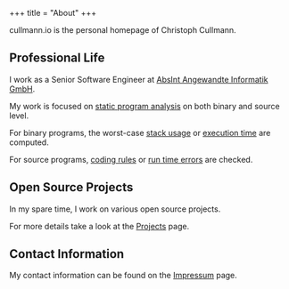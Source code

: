 +++
title = "About"
+++

cullmann.io is the personal homepage of Christoph Cullmann.

## Professional Life

I work as a Senior Software Engineer at [AbsInt Angewandte Informatik GmbH](https://www.absint.com/).

My work is focused on [static program analysis](https://en.wikipedia.org/wiki/Static_program_analysis) on both binary and source level.

For binary programs, the worst-case [stack usage](https://www.absint.com/stackanalyzer/) or [execution time](https://www.absint.com/ait/) are computed.

For source programs, [coding rules](https://www.absint.com/rulechecker/) or [run time errors](https://www.absint.com/astree/) are checked.

## Open Source Projects

In my spare time, I work on various open source projects.

For more details take a look at the [Projects](/projects/) page.

## Contact Information

My contact information can be found on the [Impressum](/impressum/) page.
